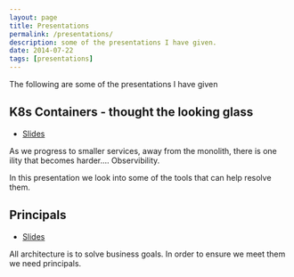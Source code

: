 ```yaml
---
layout: page
title: Presentations
permalink: /presentations/
description: some of the presentations I have given.
date: 2014-07-22
tags: [presentations]
---
```


The following are some of the presentations I have given

## K8s Containers - thought the looking glass 

- [Slides](https://docs.google.com/presentation/d/1E1h3Y_TOskIPLG_4GCP9NaOOGAFalUoILcSRDJ8gCeo/edit?usp=sharing) 

As we progress to smaller services, away from the monolith, there is one ility that becomes harder.... Observibility.

In this presentation we look into some of the tools that can help resolve them.


## Principals 

- [Slides](https://docs.google.com/presentation/d/10JMdI9YOlYse-DHc0iboZOVipnQZ1_qJGHgS-ZZe_wY/edit?usp=sharing) 

All architecture is to solve business goals. In order to ensure we meet them we need principals. 

